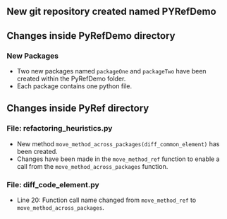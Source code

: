 ## New git repository created named PYRefDemo
## Changes inside PyRefDemo directory

### New Packages
- Two new packages named `packageOne` and `packageTwo` have been created within the PyRefDemo folder.
- Each package contains one python file.

## Changes inside PyRef directory
### File: refactoring_heuristics.py
- New method `move_method_across_packages(diff_common_element)` has been created.
- Changes have been made in the `move_method_ref` function to enable a call from the `move_method_across_packages` function.

### File: diff_code_element.py
- Line 20: Function call name changed from `move_method_ref` to `move_method_across_packages`.


